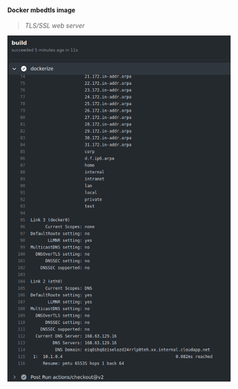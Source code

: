 #### Docker mbedtls image

>
> _TLS/SSL web server_
>

[![RAW LOG](./png/rawlog.png)](https://github.com/wryyyyyyyy/docker/commit/39e8a008749c141e25c97dd7754cd0bee3988be5/checks/1805824491/logs)


